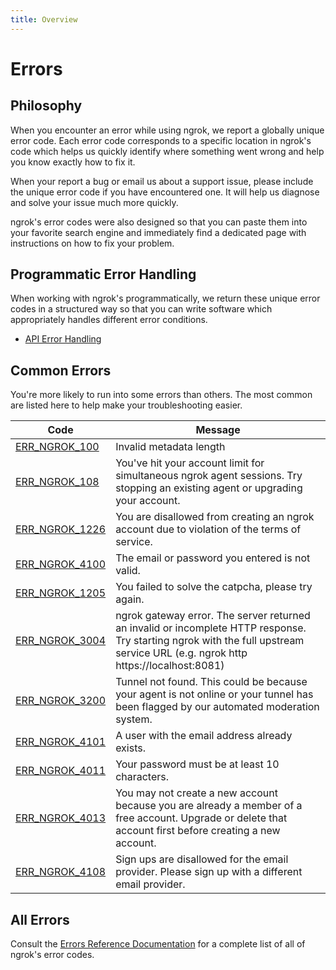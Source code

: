 ```yaml
---
title: Overview
---
```


# Errors

## Philosophy

When you encounter an error while using ngrok, we report a globally unique
error code. Each error code corresponds to a specific location in ngrok's code
which helps us quickly identify where something went wrong and help you know
exactly how to fix it.

When your report a bug or email us about a support issue, please include the
unique error code if you have encountered one. It will help us diagnose and
solve your issue much more quickly.

ngrok's error codes were also designed so that you can paste them into your
favorite search engine and immediately find a dedicated page with instructions
on how to fix your problem.

## Programmatic Error Handling

When working with ngrok's programmatically, we return these unique error codes
in a structured way so that you can write software which appropriately handles
different error conditions.

- [API Error Handling](/api/#errors)

## Common Errors

You're more likely to run into some errors than others. The most common are
listed here to help make your troubleshooting easier.

| Code | Message |
| --- | --- |
| [ERR\_NGROK\_100](/docs/errors/err_ngrok_100) | Invalid metadata length |
| [ERR\_NGROK\_108](/docs/errors/err_ngrok_108) | You've hit your account limit for simultaneous ngrok agent sessions. Try stopping an existing agent or upgrading your account. |
| [ERR\_NGROK\_1226](/docs/errors/err_ngrok_1226) | You are disallowed from creating an ngrok account due to violation of the terms of service. |
| [ERR\_NGROK\_4100](/docs/errors/err_ngrok_4100) | The email or password you entered is not valid. |
| [ERR\_NGROK\_1205](/docs/errors/err_ngrok_1205) | You failed to solve the catpcha, please try again. |
| [ERR\_NGROK\_3004](/docs/errors/err_ngrok_3004) | ngrok gateway error. The server returned an invalid or incomplete HTTP response. Try starting ngrok with the full upstream service URL (e.g. ngrok http https://localhost:8081) |
| [ERR\_NGROK\_3200](/docs/errors/err_ngrok_3200) | Tunnel not found. This could be because your agent is not online or your tunnel has been flagged by our automated moderation system. |
| [ERR\_NGROK\_4101](/docs/errors/err_ngrok_4101) | A user with the email address already exists. |
| [ERR\_NGROK\_4011](/docs/errors/err_ngrok_4011) | Your password must be at least 10 characters. |
| [ERR\_NGROK\_4013](/docs/errors/err_ngrok_4013) | You may not create a new account because you are already a member of a free account. Upgrade or delete that account first before creating a new account. |
| [ERR\_NGROK\_4108](/docs/errors/err_ngrok_4108) | Sign ups are disallowed for the email provider. Please sign up with a different email provider. |


## All Errors

Consult the [Errors Reference Documentation](/docs/errors/reference) for a
complete list of all of ngrok's error codes.
